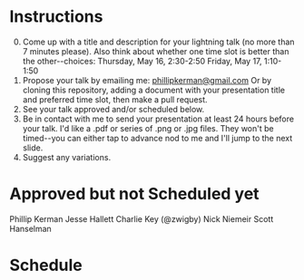 Instructions
============
0. Come up with a title and description for your lightning talk (no more than 7 minutes please). Also think about whether one time slot is better than the other--choices: 
Thursday, May 16, 2:30-2:50
Friday, May 17, 1:10-1:50
1. Propose your talk by emailing me: phillipkerman@gmail.com
Or by cloning this repository, adding a document with your presentation title and preferred time slot, then make a pull request.
2. See your talk approved and/or scheduled below.
3. Be in contact with me to send your presentation at least 24 hours before your talk.  I'd like a .pdf or series of .png or .jpg files.  They won't be timed--you can either tap to advance nod to me and I'll jump to the next slide.
4. Suggest any variations. 


Approved but not Scheduled yet
==========================
Phillip Kerman
Jesse Hallett
Charlie Key (@zwigby) 
Nick Niemeir
Scott Hanselman


Schedule
=================
